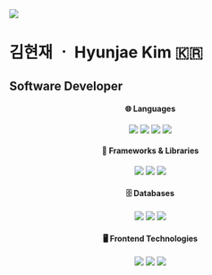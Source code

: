 <img src="https://capsule-render.vercel.app/api?type=venom&color=auto&height=300&section=header&text=Welcome!&fontSize=90&desc=Keep%20learning" />

<h1>김현재 ㆍ Hyunjae Kim 🇰🇷</h1>
<h2>Software Developer</h2>
<div align="center">

#### 🌐 Languages
<img src="https://img.shields.io/badge/Dart-0175C2?style=for-the-badge&logo=Dart&logoColor=white">
<img src="https://img.shields.io/badge/C%23-C073D8?style=for-the-badge&logo=&logoColor=white">
<img src="https://img.shields.io/badge/JavaScript-F7DF1E?style=for-the-badge&logo=JavaScript&logoColor=white">
<img src="https://img.shields.io/badge/java-F29111?style=for-the-badge&logo=Java&logoColor=white">

#### 🧱 Frameworks & Libraries
<img src="https://img.shields.io/badge/flutter-02569B?style=for-the-badge&logo=flutter&logoColor=white">
<img src="https://img.shields.io/badge/springboot-6DB33F?style=for-the-badge&logo=springboot&logoColor=white">
<img src="https://img.shields.io/badge/dotnet-512BD4?style=for-the-badge&logo=dotnet&logoColor=white">

#### 🗄️ Databases
<img src="https://img.shields.io/badge/MySQL-4479A1?style=for-the-badge&logo=MySQL&logoColor=white">
<img src="https://img.shields.io/badge/Oracle-C74634?style=for-the-badge&logo=Oracle&logoColor=white">
<img src="https://img.shields.io/badge/MS SQL-81BC06?style=for-the-badge&logo=Mssql&logoColor=white">

#### 🖥️ Frontend Technologies
<img src="https://img.shields.io/badge/HTML5-E34F26?style=for-the-badge&logo=HTML5&logoColor=white">
<img src="https://img.shields.io/badge/CSS3-1572B6?style=for-the-badge&logo=CSS3&logoColor=white">
<img src="https://img.shields.io/badge/JavaScript-F7DF1E?style=for-the-badge&logo=JavaScript&logoColor=white">


<div/>



<!--
**HyunZai/HyunZai** is a ✨ _special_ ✨ repository because its `README.md` (this file) appears on your GitHub profile

- I’m currently working on ...
- I’m currently learning ...
- I’m looking to collaborate on ...
- I’m looking for help with ...
- Ask me about ..
- How to reach me: ..
- Pronouns: ..
- Fun fact: ..
-->
